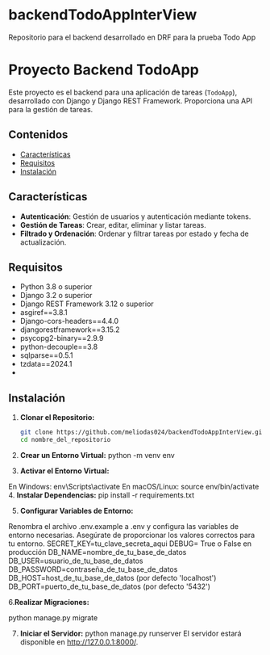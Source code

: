 # backendTodoAppInterView
Repositorio para el backend desarrollado en DRF para la prueba Todo App

# Proyecto Backend TodoApp

Este proyecto es el backend para una aplicación de tareas (`TodoApp`), desarrollado con Django y Django REST Framework. Proporciona una API para la gestión de tareas.

## Contenidos

- [Características](#características)
- [Requisitos](#requisitos)
- [Instalación](#instalación)

## Características

- **Autenticación**: Gestión de usuarios y autenticación mediante tokens.
- **Gestión de Tareas**: Crear, editar, eliminar y listar tareas.
- **Filtrado y Ordenación**: Ordenar y filtrar tareas por estado y fecha de actualización.

## Requisitos

- Python 3.8 o superior
- Django 3.2 o superior
- Django REST Framework 3.12 o superior
- asgiref==3.8.1
- Django-cors-headers==4.4.0
- djangorestframework==3.15.2
- psycopg2-binary==2.9.9
- python-decouple==3.8
- sqlparse==0.5.1
- tzdata==2024.1
- 
## Instalación

1. **Clonar el Repositorio:**

   ```bash
   git clone https://github.com/meliodas024/backendTodoAppInterView.git
   cd nombre_del_repositorio
2. **Crear un Entorno Virtual:**
python -m venv env
3. **Activar el Entorno Virtual:**

En Windows:
env\Scripts\activate
En macOS/Linux:
source env/bin/activate
4. **Instalar Dependencias:**
pip install -r requirements.txt

5. **Configurar Variables de Entorno:**

Renombra el archivo .env.example a .env y configura las variables de entorno necesarias. Asegúrate de proporcionar los valores correctos para tu entorno.
SECRET_KEY=tu_clave_secreta_aqui
DEBUG= True o False en producción
DB_NAME=nombre_de_tu_base_de_datos
DB_USER=usuario_de_tu_base_de_datos
DB_PASSWORD=contraseña_de_tu_base_de_datos
DB_HOST=host_de_tu_base_de_datos (por defecto 'localhost')
DB_PORT=puerto_de_tu_base_de_datos (por defecto '5432')

6.**Realizar Migraciones:**

python manage.py migrate

7. **Iniciar el Servidor:**
python manage.py runserver
El servidor estará disponible en http://127.0.0.1:8000/.
